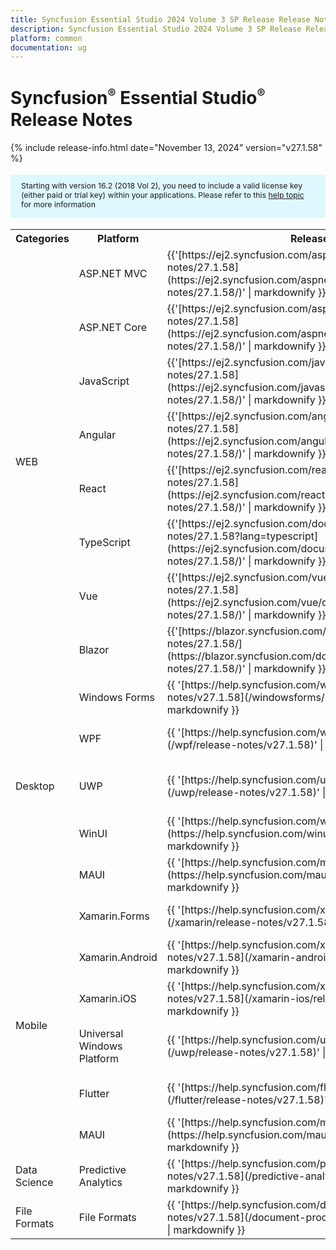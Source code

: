 ```yaml
---
title: Syncfusion Essential Studio 2024 Volume 3 SP Release Release Notes  
description: Syncfusion Essential Studio 2024 Volume 3 SP Release Release Notes  
platform: common
documentation: ug
---
```


# Syncfusion<sup style="font-size:70%">&reg;</sup> Essential Studio<sup style="font-size:70%">&reg;</sup>  Release Notes  

{% include release-info.html date="November 13, 2024"   version="v27.1.58" %} 

<style>
#license {
    font-size: .88em!important;
margin-top: 1.5em;     margin-bottom: 1.5em;
    background-color: #def8ff;
    padding: 10px 17px 14px;
}
</style>

<div id="license">
Starting with version 16.2 (2018 Vol 2), you need to include a valid license key (either paid or trial key) within your applications. 
Please refer to this <a href="/common/essential-studio/licensing/license-key">help topic</a> for more information 
</div>



<table>
<tr>
<th>
Categories</th><th>
Platform</th><th>
Release Notes</th><th>
Read Me</th></tr>
<tr>
<td rowspan="8">
WEB 
</td>
<td>
ASP.NET MVC
</td>
<td>{{'[https://ej2.syncfusion.com/aspnetmvc/documentation/release-notes/27.1.58](https://ej2.syncfusion.com/aspnetmvc/documentation/release-notes/27.1.58/)' | markdownify }}
</td>
<td>{{'[http://files2.syncfusion.com/Installs/v27.1.58/ReadMe/web/ASPMVC.html](http://files2.syncfusion.com/Installs/v27.1.58/ReadMe/web/ASPMVC.html)' | markdownify }}
</td>
</tr>
<tr>
<td>
ASP.NET Core	
</td>
<td>{{'[https://ej2.syncfusion.com/aspnetcore/documentation/release-notes/27.1.58](https://ej2.syncfusion.com/aspnetcore/documentation/release-notes/27.1.58/)' | markdownify }}
</td>
<td>{{'[http://files2.syncfusion.com/Installs/v27.1.58/ReadMe/web/ASPNETCORE.html](http://files2.syncfusion.com/Installs/v27.1.58/ReadMe/web/ASPNETCORE.html)' | markdownify }}
</td>
</tr>
<tr>
<td>
JavaScript
</td>
<td>{{'[https://ej2.syncfusion.com/javascript/documentation/release-notes/27.1.58](https://ej2.syncfusion.com/javascript/documentation/release-notes/27.1.58/)' | markdownify }}
</td>
<td>{{'[http://files2.syncfusion.com/Installs/v27.1.58/ReadMe/web/JavaScript.html](http://files2.syncfusion.com/Installs/v27.1.58/ReadMe/web/JavaScript.html)' | markdownify }}
</td>
</tr>
<tr>
<td>
Angular
</td>
<td>{{'[https://ej2.syncfusion.com/angular/documentation/release-notes/27.1.58](https://ej2.syncfusion.com/angular/documentation/release-notes/27.1.58/)' | markdownify }}
</td>
<td>{{'[http://files2.syncfusion.com/Installs/v27.1.58/ReadMe/web/Angular.html](http://files2.syncfusion.com/Installs/v27.1.58/ReadMe/web/Angular.html)' | markdownify }}
</td>
</tr>
<tr>
<td>
React
</td>
<td>{{'[https://ej2.syncfusion.com/react/documentation/release-notes/27.1.58](https://ej2.syncfusion.com/react/documentation/release-notes/27.1.58/)' | markdownify }}
</td>
<td>{{'[http://files2.syncfusion.com/Installs/v27.1.58/ReadMe/web/React.html](http://files2.syncfusion.com/Installs/v27.1.58/ReadMe/web/React.html)' | markdownify }}
</td>
</tr>
<tr>
<td>
TypeScript
</td>
<td>{{'[https://ej2.syncfusion.com/documentation/release-notes/27.1.58?lang=typescript](https://ej2.syncfusion.com/documentation/release-notes/27.1.58/)' | markdownify }}
</td>
<td>{{'[http://files2.syncfusion.com/Installs/v27.1.58/ReadMe/web/TypeScript.html](http://files2.syncfusion.com/Installs/v27.1.58/ReadMe/web/TypeScript.html)' | markdownify }}
</td>
</tr>
<tr>
<td>
Vue
</td>
<td>{{'[https://ej2.syncfusion.com/vue/documentation/release-notes/27.1.58](https://ej2.syncfusion.com/vue/documentation/release-notes/27.1.58/)' | markdownify }}
</td>
<td>{{'[http://files2.syncfusion.com/Installs/v27.1.58/ReadMe/web/Vue.html](http://files2.syncfusion.com/Installs/v27.1.58/ReadMe/web/Vue.html)' | markdownify }}
</td>
</tr>
<tr>
<td>
Blazor
</td>
<td>{{'[https://blazor.syncfusion.com/documentation/release-notes/27.1.58/](https://blazor.syncfusion.com/documentation/release-notes/27.1.58/)' | markdownify }}
</td>
<td>{{'[http://files2.syncfusion.com/Installs/v27.1.58/ReadMe/web/Blazor.html](http://files2.syncfusion.com/Installs/v27.1.58/ReadMe/web/Blazor.html)' | markdownify }}
</td>
</tr>
<tr>
<td rowspan="5">
Desktop
</td>
<td>
Windows Forms
</td>
<td>{{ '[https://help.syncfusion.com/windowsforms/release-notes/v27.1.58](/windowsforms/release-notes/v27.1.58)' | markdownify }}
</td>
<td>{{ '[http://files2.syncfusion.com/Installs/v27.1.58/ReadMe/WindowsForms.html](http://files2.syncfusion.com/Installs/v27.1.58/ReadMe/WindowsForms.html)' | markdownify }}
</td>
</tr>
<tr>
<td>
WPF
</td>
<td>{{ '[https://help.syncfusion.com/wpf/release-notes/v27.1.58](/wpf/release-notes/v27.1.58)' | markdownify }}
</td>
<td>{{ '[http://files2.syncfusion.com/Installs/v27.1.58/ReadMe/WPF.html](http://files2.syncfusion.com/Installs/v27.1.58/ReadMe/WPF.html)' | markdownify }}
</td>
</tr>
<tr>
<td>
UWP
</td>
<td>{{ '[https://help.syncfusion.com/uwp/release-notes/v27.1.58](/uwp/release-notes/v27.1.58)' | markdownify }}
</td>
<td>{{ '[http://files2.syncfusion.com/Installs/v27.1.58/ReadMe/UniversalWindows.html](http://files2.syncfusion.com/Installs/v27.1.58/ReadMe/UniversalWindows.html)' | markdownify }}
</td>
</tr>
<tr>
<td>
WinUI
</td>
<td>{{ '[https://help.syncfusion.com/winui/release-notes/v27.1.58](https://help.syncfusion.com/winui/release-notes/v27.1.58)' | markdownify }}
</td>
<td>{{ '[http://files2.syncfusion.com/Installs/v27.1.58/ReadMe/WinUI.html](http://files2.syncfusion.com/Installs/v27.1.58/ReadMe/WinUI.html)' | markdownify }}
</td>
</tr>
<tr>
<td>
MAUI
</td>
<td>{{ '[https://help.syncfusion.com/maui/release-notes/v27.1.58](https://help.syncfusion.com/maui/release-notes/v27.1.58)' | markdownify }}
</td>
<td>{{ '[http://files2.syncfusion.com/Installs/v27.1.58/ReadMe/.NETMAUI.html](http://files2.syncfusion.com/Installs/v27.1.58/ReadMe/.NETMAUI.html)' | markdownify }}
</td>
</tr>
<tr>
<td rowspan="6">
Mobile
</td>
<td>
Xamarin.Forms
</td>
<td>{{ '[https://help.syncfusion.com/xamarin/release-notes/v27.1.58](/xamarin/release-notes/v27.1.58)' | markdownify }}
</td>
<td>{{ '[http://files2.syncfusion.com/Installs/v27.1.58/ReadMe/Xamarin_Forms.html](http://files2.syncfusion.com/Installs/v27.1.58/ReadMe/Xamarin_Forms.html)' | markdownify }}
</td>
</tr>
<tr>
<td>
Xamarin.Android
</td>
<td>{{ '[https://help.syncfusion.com/xamarin-android/release-notes/v27.1.58](/xamarin-android/release-notes/v27.1.58)' | markdownify }}
</td>
<td>{{ '[http://files2.syncfusion.com/Installs/v27.1.58/ReadMe/Xamarin_Forms.html](http://files2.syncfusion.com/Installs/v27.1.58/ReadMe/Xamarin_Forms.html)' | markdownify }}
</td>
</tr>
<tr>
<td>
Xamarin.iOS
</td>
<td>{{ '[https://help.syncfusion.com/xamarin-ios/release-notes/v27.1.58](/xamarin-ios/release-notes/v27.1.58)' | markdownify }}
</td>
<td>{{ '[http://files2.syncfusion.com/Installs/v27.1.58/ReadMe/Xamarin_Forms.html](http://files2.syncfusion.com/Installs/v27.1.58/ReadMe/Xamarin_Forms.html)' | markdownify }}
</td>
</tr>
<tr>
<td>
Universal Windows Platform
</td>
<td>{{ '[https://help.syncfusion.com/uwp/release-notes/v27.1.58](/uwp/release-notes/v27.1.58)' | markdownify }}
</td>
<td>{{ '[http://files2.syncfusion.com/Installs/v27.1.58/ReadMe/UniversalWindows.html](http://files2.syncfusion.com/Installs/v27.1.58/ReadMe/UniversalWindows.html)' | markdownify }}
</td>
</tr>
<tr>
<td>
Flutter
</td>
<td>{{ '[https://help.syncfusion.com/flutter/release-notes/v27.1.58](/flutter/release-notes/v27.1.58)' | markdownify }}
</td>
<td>{{ '[http://files2.syncfusion.com/Installs/v27.1.58/ReadMe/Flutter.html](http://files2.syncfusion.com/Installs/v27.1.58/ReadMe/Flutter.html)' | markdownify }}
</td>
</tr>
<tr>
<td>
MAUI
</td>
<td>{{ '[https://help.syncfusion.com/maui/release-notes/v27.1.58](https://help.syncfusion.com/maui/release-notes/v27.1.58)' | markdownify }}
</td>
<td>{{ '[http://files2.syncfusion.com/Installs/v27.1.58/ReadMe/.NETMAUI.html](http://files2.syncfusion.com/Installs/v27.1.58/ReadMe/.NETMAUI.html)' | markdownify }}
</td>
</tr>



<tr>
<td>
Data Science
</td>
<td>
Predictive Analytics
</td>
<td>{{ '[https://help.syncfusion.com/predictive-analytics/release-notes/v27.1.58](/predictive-analytics/release-notes/v27.1.58)' | markdownify }}
</td>
<td>
</td>
</tr>
<tr>
<td>
File Formats
</td>
<td>
File Formats
</td>
<td>{{ '[https://help.syncfusion.com/document-processing/release-notes/v27.1.58](/document-processing/release-notes/v27.1.58)' | markdownify }}
</td>
<td>
</td>
</tr>
</table>